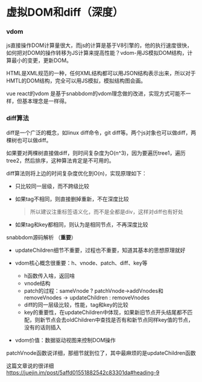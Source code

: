 # 虚拟DOM和diff（深度）

### vdom

js直接操作DOM计算量很大，而js的计算是基于V8引擎的，他的执行速度很快，如何把对DOM的操作转移为JS计算来提高性能？vdom-用JS模拟DOM结构，计算最小的变更，更新DOM。

HTML是XML规范的一种，任何XML结构都可以用JSON结构表示出来，所以对于HMTL的DOM结构，完全可以用JS模拟，模拟结构图会画。

vue react的vdom 是基于snabbdom的vdom理念做的改进，实现方式可能不一样，但基本理念是一样得。



### diff算法

diff是一个广泛的概念，如linux diff命令，git diff等。两个js对象也可以做diff，两棵树也可以做diff。

如果要对两棵树直接做diff，则时间复杂度为O(n^3)，因为要遍历tree1，遍历tree2，然后排序，这种算法肯定是不可用的。

diff算法则将上边的时间复杂度优化到O(n)，实现原理如下：

+ 只比较同一层级，而不跨级比较

+ 如果tag不相同，则直接删掉重新，不在深度比较

  > 所以建议注重标签语义化，而不是全都是div，这样对diff也有好处

+ 如果tag和key都相同，则认为是相同节点，不再深度比较



snabbdom源码解析 （**重要**）

+ updateChildren细节不重要，过程也不重要，知道其基本的思想原理就好

+ vdom核心概念很重要：h、vnode、patch、diff、key等
  + h函数传入啥，返回啥
  + vnode结构
  + patch的过程：sameVnode ? patchVnode->addVnodes和removeVnodes -> updateChildren : removeVnodes
  + diff的同一层级比较，性能，tag和key的比较
  + key的重要性，在updateChildren中体现，如果新旧节点开头结尾都不匹配，则新节点会去oldChildren中查找是否有和新节点同样key值的节点，没有的话则插入
+ vdom价值：数据驱动视图来控制DOM操作 

patchVnode函数说详细，那细节就到位了，其中最麻烦的是updateChildren函数

这篇文章说的很详细 https://juejin.im/post/5affd01551882542c83301da#heading-9



